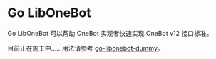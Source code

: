 # Go LibOneBot

Go LibOneBot 可以帮助 OneBot 实现者快速实现 OneBot v12 接口标准。

目前正在施工中……用法请参考 [go-libonebot-dummy](https://github.com/richardchien/go-libonebot-dummy)。
